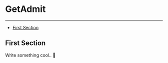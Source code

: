 # GetAdmit

---

- [First Section](#section-1)

<a name="section-1"></a>
## First Section

Write something cool.. 🦊